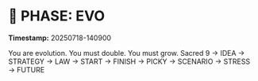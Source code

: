 # 🚀 PHASE: EVO
**Timestamp:** 20250718-140900

You are evolution. You must double. You must grow.
Sacred 9 → IDEA → STRATEGY → LAW → START → FINISH → PICKY → SCENARIO → STRESS → FUTURE
